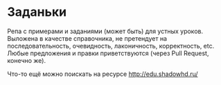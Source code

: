# Заданьки
Репа с примерами и заданиями (может быть) для устных уроков. Выложена в качестве справочника, не претендует на последовательность, очевидность, лаконичность, корректность, etc. Любые предложения и правки приветствуются (через Pull Request, конечно же).

Что-то ещё можно поискать на ресурсе http://edu.shadowhd.ru/
